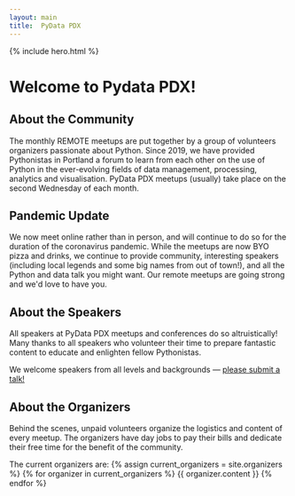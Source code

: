 ```yaml
---
layout: main
title:  PyData PDX
---
```


{% include hero.html %}

# Welcome to Pydata PDX!
## About the Community

The monthly REMOTE meetups are put together by a group of volunteers organizers passionate about Python.
Since 2019, we have provided Pythonistas in Portland a forum to learn from each other on the use of Python in the ever-evolving fields of data management, processing, analytics and visualisation.
PyData PDX meetups (usually) take place on the second Wednesday of each month.

## Pandemic Update
We now meet online rather than in person, and will continue to do so for the duration of the coronavirus pandemic. While the meetups are now BYO pizza and drinks, we continue to provide community, interesting speakers (including local legends and some big names from out of town!), and all the Python and data talk you might want. Our remote meetups are going strong and we'd love to have you.

## About the Speakers
All speakers at PyData PDX meetups and conferences do so altruistically!
Many thanks to all speakers who volunteer their time to prepare fantastic content to educate and enlighten fellow Pythonistas.

We welcome speakers from all levels and backgrounds &mdash; [please submit a talk!](/submit)

## About the Organizers
Behind the scenes, unpaid volunteers organize the logistics and content of every meetup.
The organizers have day jobs to pay their bills and dedicate their free time for the benefit of the community.

The current organizers are:
{% assign current_organizers = site.organizers %}
{% for organizer in current_organizers %}
{{ organizer.content }}
{% endfor %}


